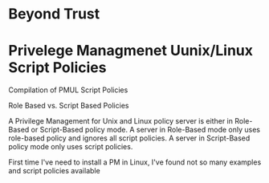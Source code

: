 # Beyond Trust
# Privelege Managmenet Uunix/Linux  Script Policies
Compilation of PMUL Script Policies

Role Based vs. Script Based Policies

A Privilege Management for Unix and Linux policy server is either in Role-Based or Script-Based policy mode. A server in Role-Based mode only uses role-based policy and ignores all script policies. A server in Script-Based policy mode only uses script policies.

First time I've need to install a PM in Linux, I've found not so many examples and script policies available
